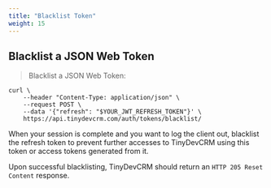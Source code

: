 ```yaml
---
title: "Blacklist Token"
weight: 15
---
```


## Blacklist a JSON Web Token

> Blacklist a JSON Web Token:

```shell
curl \
    --header "Content-Type: application/json" \
    --request POST \
    --data '{"refresh": "$YOUR_JWT_REFRESH_TOKEN"}' \
    https://api.tinydevcrm.com/auth/tokens/blacklist/
```

When your session is complete and you want to log the client out, blacklist the
refresh token to prevent further accesses to TinyDevCRM using this token or
access tokens generated from it.

Upon successful blacklisting, TinyDevCRM should return an `HTTP 205 Reset
Content` response.
